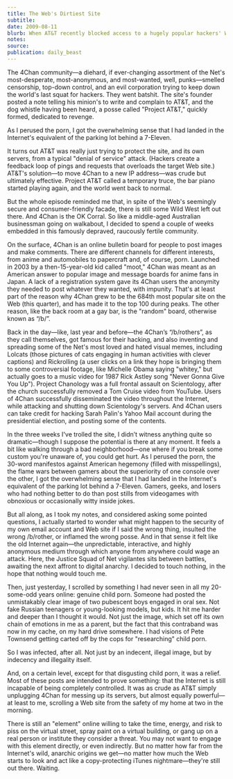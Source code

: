 ```yaml
---
title: The Web's Dirtiest Site
subtitle:
date: 2009-08-11
blurb: When AT&T recently blocked access to a hugely popular hackers' Web site, 4chan.org, many of us Internet old-timers froze in place. It was like one of those bad Westerns, when an arrogant newcomer sits down in the saloon, and then insults the baddest, most trigger-happy gunslinger in the county. People move to the side of the room, climb under tables, and wait for the shots to fly.
notes:
source:
publication: daily_beast
---
```


The 4Chan community—a diehard, if ever-changing assortment of the Net's most-desperate, most-anonymous, and most-wanted, well, punks—smelled censorship, top-down control, and an evil corporation trying to keep down the world's last squat for hackers. They went batshit. The site's founder posted a note telling his minion's to write and complain to AT&T, and the dog whistle having been heard, a posse called "Project AT&T," quickly formed, dedicated to revenge.

As I perused the porn, I got the overwhelming sense that I had landed in the Internet's equivalent of the parking lot behind a 7-Eleven.

It turns out AT&T was really just trying to protect the site, and its own servers, from a typical "denial of service" attack. (Hackers create a feedback loop of pings and requests that overloads the target Web site.) AT&T's solution—to move 4Chan to a new IP address—was crude but ultimately effective. Project AT&T called a temporary truce, the bar piano started playing again, and the world went back to normal.

But the whole episode reminded me that, in spite of the Web's seemingly secure and consumer-friendly facade, there is still some Wild West left out there. And 4Chan is the OK Corral. So like a middle-aged Australian businessman going on walkabout, I decided to spend a couple of weeks embedded in this famously depraved, raucously fertile community.

On the surface, 4Chan is an online bulletin board for people to post images and make comments. There are different channels for different interests, from anime and automobiles to papercraft and, of course, porn. Launched in 2003 by a then-15-year-old kid called "moot," 4Chan was meant as an American answer to popular image and message boards for anime fans in Japan. A lack of a registration system gave its 4Chan users the anonymity they needed to post whatever they wanted, with impunity. That's at least part of the reason why 4Chan grew to be the 684th most popular site on the Web (this quarter), and has made it to the top 100 during peaks. The other reason, like the back room at a gay bar, is the "random" board, otherwise known as “/b/”.

Back in the day—like, last year and before—the 4Chan’s “/b/rothers”, as they call themselves, got famous for their hacking, and also inventing and spreading some of the Net's most loved and hated visual memes, including Lolcats (those pictures of cats engaging in human activities with clever captions) and Rickrolling (a user clicks on a link they hope is bringing them to some controversial footage, like Michelle Obama saying "whitey," but actually goes to a music video for 1987 Rick Astley song "Never Gonna Give You Up"). Project Chanology was a full frontal assault on Scientology, after the church successfully removed a Tom Cruise video from YouTube. Users of 4Chan successfully disseminated the video throughout the Internet, while attacking and shutting down Scientology's servers. And 4Chan users can take credit for hacking Sarah Palin's Yahoo Mail account during the presidential election, and posting some of the contents.

In the three weeks I've trolled the site, I didn’t witness anything quite so dramatic—though I suppose the potential is there at any moment. It feels a bit like walking through a bad neighborhood—one where if you break some custom you're unaware of, you could get hurt. As I perused the porn, the 30-word manifestos against American hegemony (filled with misspellings), the flame wars between gamers about the superiority of one console over the other, I got the overwhelming sense that I had landed in the Internet's equivalent of the parking lot behind a 7-Eleven. Gamers, geeks, and losers who had nothing better to do than post stills from videogames with obnoxious or occasionally witty inside jokes.

But all along, as I took my notes, and considered asking some pointed questions, I actually started to wonder what might happen to the security of my own email account and Web site if I said the wrong thing, insulted the wrong /b/rother, or inflamed the wrong posse. And in that sense it felt like the old Internet again—the unpredictable, interactive, and highly anonymous medium through which anyone from anywhere could wage an attack. Here, the Justice Squad of Net vigilantes sits between battles, awaiting the next affront to digital anarchy. I decided to touch nothing, in the hope that nothing would touch me.

Then, just yesterday, I scrolled by something I had never seen in all my 20-some-odd years online: genuine child porn. Someone had posted the unmistakably clear image of two pubescent boys engaged in oral sex. Not fake Russian teenagers or young-looking models, but kids. It hit me harder and deeper than I thought it would. Not just the image, which set off its own chain of emotions in me as a parent, but the fact that this contraband was now in my cache, on my hard drive somewhere. I had visions of Pete Townsend getting carted off by the cops for "researching" child porn.

So I was infected, after all. Not just by an indecent, illegal image, but by indecency and illegality itself.

And, on a certain level, except for that disgusting child porn, it was a relief. Most of these posts are intended to prove something: that the Internet is still incapable of being completely controlled. It was as crude as AT&T simply unplugging 4Chan for messing up its servers, but almost equally powerful—at least to me, scrolling a Web site from the safety of my home at two in the morning.

There is still an "element" online willing to take the time, energy, and risk to piss on the virtual street, spray paint on a virtual building, or gang up on a real person or institute they consider a threat. You may not want to engage with this element directly, or even indirectly. But no matter how far from the Internet's wild, anarchic origins we get—no matter how much the Web starts to look and act like a copy-protecting iTunes nightmare—they're still out there. Waiting.
